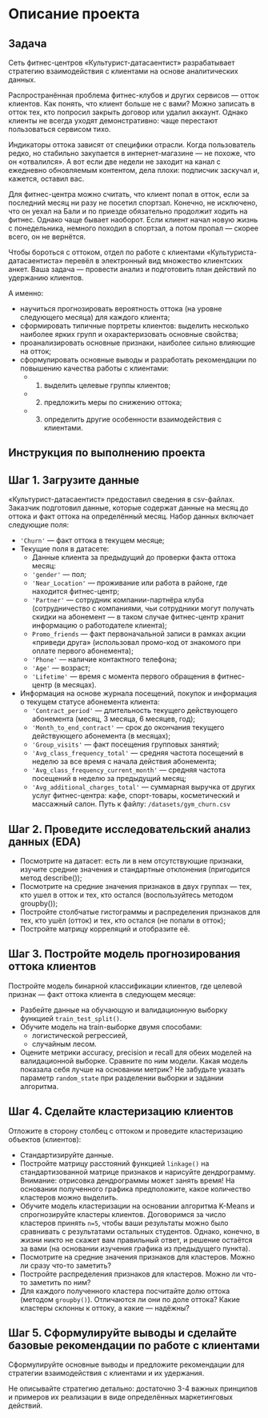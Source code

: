 
# Описание проекта
## Задача
Сеть фитнес-центров «Культурист-датасаентист» разрабатывает стратегию взаимодействия с клиентами на основе аналитических данных.

Распространённая проблема фитнес-клубов и других сервисов — отток клиентов. Как понять, что клиент больше не с вами? Можно записать в отток тех, кто попросил закрыть договор или удалил аккаунт. Однако клиенты не всегда уходят демонстративно: чаще перестают пользоваться сервисом тихо.

Индикаторы оттока зависят от специфики отрасли. Когда пользователь редко, но стабильно закупается в интернет-магазине — не похоже, что он «отвалился». А вот если две недели не заходит на канал с ежедневно обновляемым контентом, дела плохи: подписчик заскучал и, кажется, оставил вас.

Для фитнес-центра можно считать, что клиент попал в отток, если за последний месяц ни разу не посетил спортзал. Конечно, не исключено, что он уехал на Бали и по приезде обязательно продолжит ходить на фитнес. Однако чаще бывает наоборот. Если клиент начал новую жизнь с понедельника, немного походил в спортзал, а потом пропал — скорее всего, он не вернётся.

Чтобы бороться с оттоком, отдел по работе с клиентами «Культуриста-датасаентиста» перевёл в электронный вид множество клиентских анкет. Ваша задача — провести анализ и подготовить план действий по удержанию клиентов.

А именно:
* научиться прогнозировать вероятность оттока (на уровне следующего месяца) для каждого клиента; 
* сформировать типичные портреты клиентов: выделить несколько наиболее ярких групп и охарактеризовать основные свойства; 
* проанализировать основные признаки, наиболее сильно влияющие на отток;
* сформулировать основные выводы и разработать рекомендации по повышению качества работы с клиентами:
    * 1) выделить целевые группы клиентов;
    * 2) предложить меры по снижению оттока;
    * 3) определить другие особенности взаимодействия с клиентами.

## Инструкция по выполнению проекта
## Шаг 1. Загрузите данные

«Культурист-датасаентист» предоставил сведения в csv-файлах. Заказчик подготовил данные, которые содержат данные на месяц до оттока и факт оттока на определённый месяц. Набор данных включает следующие поля:
* `'Churn'` — факт оттока в текущем месяце;
* Текущие поля в датасете:
    * Данные клиента за предыдущий до проверки факта оттока месяц:
    * `'gender'` — пол;
    * `'Near_Location'` — проживание или работа в районе, где находится фитнес-центр;
    * `'Partner'` — сотрудник компании-партнёра клуба (сотрудничество с компаниями, чьи сотрудники могут получать скидки на абонемент — в таком случае фитнес-центр хранит информацию о работодателе клиента);
    * `Promo_friends` — факт первоначальной записи в рамках акции «приведи друга» (использовал промо-код от знакомого при оплате первого абонемента);
    * `'Phone'` — наличие контактного телефона;
    * `'Age'` — возраст;
    * `'Lifetime'` — время с момента первого обращения в фитнес-центр (в месяцах).
* Информация на основе журнала посещений, покупок и информация о текущем статусе абонемента клиента:
    * `'Contract_period'` — длительность текущего действующего абонемента (месяц, 3 месяца, 6 месяцев, год);
    * `'Month_to_end_contract'` — срок до окончания текущего действующего абонемента (в месяцах);
    * `'Group_visits'` — факт посещения групповых занятий;
    * `'Avg_class_frequency_total'` — средняя частота посещений в неделю за все время с начала действия абонемента;
    * `'Avg_class_frequency_current_month'` — средняя частота посещений в неделю за предыдущий месяц;
    * `'Avg_additional_charges_total'` — суммарная выручка от других услуг фитнес-центра: кафе, спорт-товары, косметический и массажный салон.
Путь к файлу: `/datasets/gym_churn.csv`

## Шаг 2. Проведите исследовательский анализ данных (EDA)
* Посмотрите на датасет: есть ли в нем отсутствующие признаки, изучите средние значения и стандартные отклонения (пригодится метод describe());
* Посмотрите на средние значения признаков в двух группах — тех, кто ушел в отток и тех, кто остался (воспользуйтесь методом groupby());
* Постройте столбчатые гистограммы и распределения признаков для тех, кто ушёл (отток) и тех, кто остался (не попали в отток);
* Постройте матрицу корреляций и отобразите её.
## Шаг 3. Постройте модель прогнозирования оттока клиентов
Постройте модель бинарной классификации клиентов, где целевой признак — факт оттока клиента в следующем месяце:
* Разбейте данные на обучающую и валидационную выборку функцией `train_test_split()`.
* Обучите модель на train-выборке двумя способами:
    * логистической регрессией,
    * случайным лесом.
* Оцените метрики accuracy, precision и recall для обеих моделей на валидационной выборке. Сравните по ним модели. Какая модель показала себя лучше на основании метрик?
Не забудьте указать параметр `random_state` при разделении выборки и задании алгоритма.

## Шаг 4. Сделайте кластеризацию клиентов
Отложите в сторону столбец с оттоком и проведите кластеризацию объектов (клиентов):
* Стандартизируйте данные.
* Постройте матрицу расстояний функцией `linkage()` на стандартизованной матрице признаков и нарисуйте дендрограмму. Внимание: отрисовка дендрограммы может занять время! На основании полученного графика предположите, какое количество кластеров можно выделить.
* Обучите модель кластеризации на основании алгоритма K-Means и спрогнозируйте кластеры клиентов. Договоримся за число кластеров принять `n=5`, чтобы ваши результаты можно было сравнивать с результатами остальных студентов. Однако, конечно, в жизни никто не скажет вам правильный ответ, и решение остаётся за вами (на основании изучения графика из предыдущего пункта).
* Посмотрите на средние значения признаков для кластеров. Можно ли сразу что-то заметить?
* Постройте распределения признаков для кластеров. Можно ли что-то заметить по ним?
* Для каждого полученного кластера посчитайте долю оттока (методом `groupby()`). Отличаются ли они по доле оттока? Какие кластеры склонны к оттоку, а какие — надёжны?

## Шаг 5. Сформулируйте выводы и сделайте базовые рекомендации по работе с клиентами
Сформулируйте основные выводы и предложите рекомендации для стратегии взаимодействия с клиентами и их удержания.

Не описывайте стратегию детально: достаточно 3-4 важных принципов и примеров их реализации в виде определённых маркетинговых действий.
